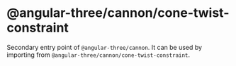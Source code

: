 # @angular-three/cannon/cone-twist-constraint

Secondary entry point of `@angular-three/cannon`. It can be used by importing from `@angular-three/cannon/cone-twist-constraint`.

